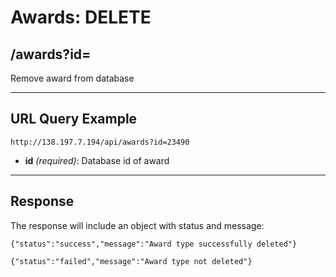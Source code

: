 # Awards: DELETE

## /awards?id=

Remove award from database

---

## URL Query Example

```
http://138.197.7.194/api/awards?id=23490
```

- **id** *(required)*: Database id of award

---

## Response

The response will include an object with status and message: 


```
{"status":"success","message":"Award type successfully deleted"}
```

```
{"status":"failed","message":"Award type not deleted"}
```